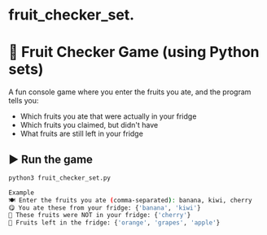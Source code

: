 # fruit_checker_set.

# 🍎 Fruit Checker Game (using Python sets)

A fun console game where you enter the fruits you ate, and the program tells you:

- Which fruits you ate that were actually in your fridge
- Which fruits you claimed, but didn't have
- What fruits are still left in your fridge

## ▶️ Run the game

```bash
python3 fruit_checker_set.py

Example
🍽️ Enter the fruits you ate (comma-separated): banana, kiwi, cherry
😋 You ate these from your fridge: {'banana', 'kiwi'}
🤔 These fruits were NOT in your fridge: {'cherry'}
🍏 Fruits left in the fridge: {'orange', 'grapes', 'apple'}
